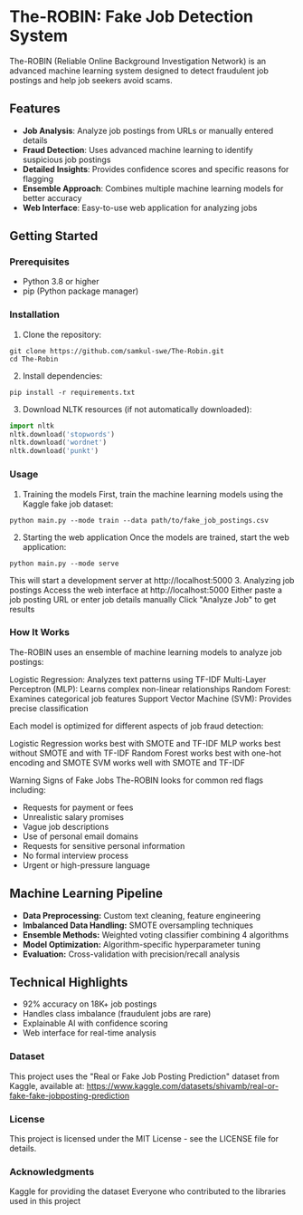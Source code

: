 # The-ROBIN: Fake Job Detection System

The-ROBIN (Reliable Online Background Investigation Network) is an advanced machine learning system designed to detect fraudulent job postings and help job seekers avoid scams.

## Features

- **Job Analysis**: Analyze job postings from URLs or manually entered details
- **Fraud Detection**: Uses advanced machine learning to identify suspicious job postings
- **Detailed Insights**: Provides confidence scores and specific reasons for flagging
- **Ensemble Approach**: Combines multiple machine learning models for better accuracy
- **Web Interface**: Easy-to-use web application for analyzing jobs

## Getting Started

### Prerequisites

- Python 3.8 or higher
- pip (Python package manager)

### Installation

1. Clone the repository:
```
git clone https://github.com/samkul-swe/The-Robin.git
cd The-Robin
```

2. Install dependencies:
```
pip install -r requirements.txt
```

3. Download NLTK resources (if not automatically downloaded):
```python
import nltk
nltk.download('stopwords')
nltk.download('wordnet')
nltk.download('punkt')
```

### Usage
1. Training the models
First, train the machine learning models using the Kaggle fake job dataset:
```
python main.py --mode train --data path/to/fake_job_postings.csv
```
2. Starting the web application
Once the models are trained, start the web application:
```
python main.py --mode serve
```
This will start a development server at http://localhost:5000
3. Analyzing job postings
Access the web interface at http://localhost:5000
Either paste a job posting URL or enter job details manually
Click "Analyze Job" to get results

### How It Works
The-ROBIN uses an ensemble of machine learning models to analyze job postings:

Logistic Regression: Analyzes text patterns using TF-IDF
Multi-Layer Perceptron (MLP): Learns complex non-linear relationships
Random Forest: Examines categorical job features
Support Vector Machine (SVM): Provides precise classification

Each model is optimized for different aspects of job fraud detection:

Logistic Regression works best with SMOTE and TF-IDF
MLP works best without SMOTE and with TF-IDF
Random Forest works best with one-hot encoding and SMOTE
SVM works well with SMOTE and TF-IDF

Warning Signs of Fake Jobs
The-ROBIN looks for common red flags including:

- Requests for payment or fees
- Unrealistic salary promises
- Vague job descriptions
- Use of personal email domains
- Requests for sensitive personal information
- No formal interview process
- Urgent or high-pressure language

## Machine Learning Pipeline
- **Data Preprocessing:** Custom text cleaning, feature engineering
- **Imbalanced Data Handling:** SMOTE oversampling techniques  
- **Ensemble Methods:** Weighted voting classifier combining 4 algorithms
- **Model Optimization:** Algorithm-specific hyperparameter tuning
- **Evaluation:** Cross-validation with precision/recall analysis

## Technical Highlights
- 92% accuracy on 18K+ job postings
- Handles class imbalance (fraudulent jobs are rare)
- Explainable AI with confidence scoring
- Web interface for real-time analysis

### Dataset
This project uses the "Real or Fake Job Posting Prediction" dataset from Kaggle, available at:
https://www.kaggle.com/datasets/shivamb/real-or-fake-fake-jobposting-prediction

### License
This project is licensed under the MIT License - see the LICENSE file for details.

### Acknowledgments
Kaggle for providing the dataset
Everyone who contributed to the libraries used in this project
